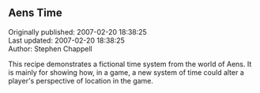 ## Aens Time  
Originally published: 2007-02-20 18:38:25  
Last updated: 2007-02-20 18:38:25  
Author: Stephen Chappell  
  
This recipe demonstrates a fictional time system
from the world of Aens. It is mainly for showing
how, in a game, a new system of time could alter
a player's perspective of location in the game.